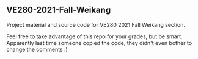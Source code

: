 ## VE280-2021-Fall-Weikang

Project material and source code for VE280 2021 Fall Weikang section. 

Feel free to take advantage of this repo for your grades, but be smart. Apparently last time someone copied the code, they didn't even bother to change the comments :)

